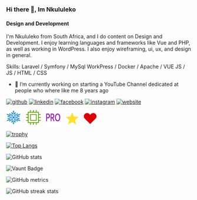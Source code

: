 ### Hi there 👋, Im Nkululeko
#### Design and Development
I'm Nkululeko from South Africa, and I do content on Design and Development. I enjoy learning languages and frameworks like Vue and PHP, as well as working in WordPress. I also enjoy wireframing, ui, ux, and design in general.

Skills: Laravel / Symfony / MySql WorkPress / Docker / Apache / VUE JS / JS / HTML / CSS

- 🔭 I’m currently working on starting a YouTube Channel dedicated at people who where like me 8 years ago 


[<img src='https://cdn.jsdelivr.net/npm/simple-icons@3.0.1/icons/github.svg' alt='github' height='40'>](https://github.com/nkuleedube)  [<img src='https://cdn.jsdelivr.net/npm/simple-icons@3.0.1/icons/linkedin.svg' alt='linkedin' height='40'>](https://www.linkedin.com/in/https://www.linkedin.com/in/nkululeko-dube-28572910b//)  [<img src='https://cdn.jsdelivr.net/npm/simple-icons@3.0.1/icons/facebook.svg' alt='facebook' height='40'>](https://www.facebook.com/https://www.facebook.com/nkululekopeacedube/)  [<img src='https://cdn.jsdelivr.net/npm/simple-icons@3.0.1/icons/instagram.svg' alt='instagram' height='40'>](https://www.instagram.com/https://www.instagram.com/nkulee.dube//)  [<img src='https://cdn.jsdelivr.net/npm/simple-icons@3.0.1/icons/icloud.svg' alt='website' height='40'>](https://nkululekodube.co.za/)  

<a href='https://archiveprogram.github.com/'><img src='https://raw.githubusercontent.com/acervenky/animated-github-badges/master/assets/acbadge.gif' width='40' height='40'></a> <a href='https://docs.github.com/en/developers'><img src='https://raw.githubusercontent.com/acervenky/animated-github-badges/master/assets/devbadge.gif' width='40' height='40'></a> <a href='https://github.com/pricing'><img src='https://raw.githubusercontent.com/acervenky/animated-github-badges/master/assets/pro.gif' width='40' height='40'></a> <a href='https://stars.github.com/'><img src='https://raw.githubusercontent.com/acervenky/animated-github-badges/master/assets/starbadge.gif' width='35' height='35'></a> <a href='https://docs.github.com/en/github/supporting-the-open-source-community-with-github-sponsors'><img src='https://raw.githubusercontent.com/acervenky/animated-github-badges/master/assets/sponsorbadge.gif' width='35' height='35'></a> 

[![trophy](https://github-profile-trophy.vercel.app/?username=nkuleedube)](https://github.com/ryo-ma/github-profile-trophy)

[![Top Langs](https://github-readme-stats.vercel.app/api/top-langs/?username=nkuleedube)](https://github.com/anuraghazra/github-readme-stats)

![GitHub stats](https://github-readme-stats.vercel.app/api?username=nkuleedube&show_icons=true&count_private=true)  

![Vaunt Badge](https://api.vaunt.dev/v1/github/entities/nkuleedube/contributions?format=svg&private=true)  

![GitHub metrics](https://metrics.lecoq.io/nkuleedube)  

![GitHub streak stats](https://streak-stats.demolab.com/?user=nkuleedube)  

